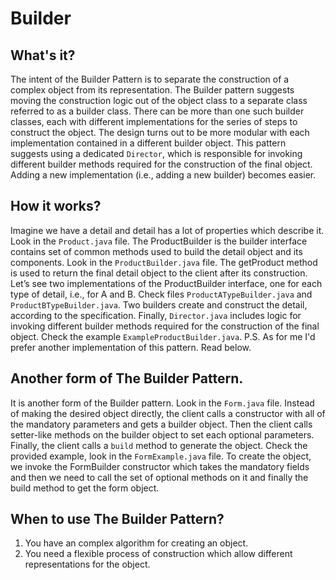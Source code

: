 # Builder

## What's it?
The intent of the Builder Pattern is to separate the construction of a complex object 
from its representation. The Builder pattern suggests moving the construction logic out of 
the object class to a separate class referred to as a builder class. There can be more than one such builder classes, 
each with different implementations for the series of steps to construct the object.
The design turns out to be more modular with each implementation contained in a different builder object.
This pattern suggests using a dedicated `Director`, which is responsible for invoking different builder methods 
required for the construction of the final object. Adding a new implementation (i.e., adding a new builder) becomes easier.


## How it works?
Imagine we have a detail and detail has a lot of properties which describe it. Look in the `Product.java` file.
The ProductBuilder is the builder interface contains set of common methods used to build the detail object and its components.
Look in the `ProductBuilder.java` file. The getProduct method is used to return the final detail object to the client after its construction.
Let’s see two implementations of the ProductBuilder interface, one for each type of detail, i.e., for A and B.
Check files `ProductATypeBuilder.java` and `ProductBTypeBuilder.java`. 
Two builders create and construct the detail, according to the specification.
Finally, `Director.java` includes logic for invoking different builder 
methods required for the construction of the final object.
Check the example `ExampleProductBuilder.java`.
P.S. As for me I'd prefer another implementation of this pattern. Read below.

## Another form of The Builder Pattern.
It is another form of the Builder pattern. Look in the `Form.java` file. 
Instead of making the desired object directly, the client calls a constructor with all of the 
mandatory parameters and gets a builder object. Then the client calls setter-like methods on the builder object
to set each optional parameters. Finally, the client calls a `build` method to generate the object.
Check the provided example, look in the `FormExample.java` file. To create the object, 
we invoke the FormBuilder constructor which takes the mandatory fields and then we need to call the set of optional methods on it 
and finally the build method to get the form object.

## When to use The Builder Pattern?
1. You have an complex algorithm for creating an object.
2. You need a flexible process of construction which allow different representations for the object.